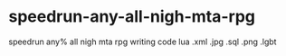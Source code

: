 # speedrun-any-all-nigh-mta-rpg
speedrun any% all nigh mta rpg writing code lua .xml .jpg .sql .png .lgbt 
